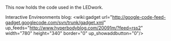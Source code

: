 This now holds the code used in the LEDwork.

Interactive Envireonments blog:
<wiki:gadget url="http://google-code-feed-gadget.googlecode.com/svn/trunk/gadget.xml" up\_feeds="http://www.hyperbodyblog.com/20091m/?feed=rss2" width="780" height="340" border="0" up\_showaddbutton="0"/>